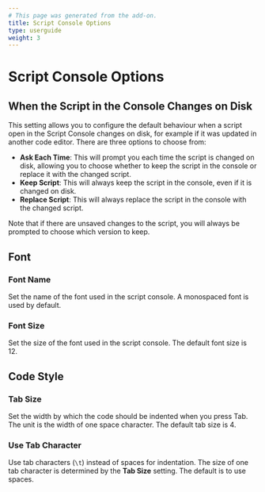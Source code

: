 ```yaml
---
# This page was generated from the add-on.
title: Script Console Options
type: userguide
weight: 3
---
```


# Script Console Options

## When the Script in the Console Changes on Disk

This setting allows you to configure the default behaviour when a script open in the Script Console changes on disk,
for example if it was updated in another code editor. There are three options to choose from:

* **Ask Each Time**: This will prompt you each time the script is changed on disk, allowing you to choose whether to keep the script in the console or replace it with the changed script.
* **Keep Script**: This will always keep the script in the console, even if it is changed on disk.
* **Replace Script**: This will always replace the script in the console with the changed script.

Note that if there are unsaved changes to the script, you will always be prompted to choose which version to keep.

## Font

### Font Name

Set the name of the font used in the script console.
A monospaced font is used by default.

### Font Size

Set the size of the font used in the script console.
The default font size is 12.

## Code Style

### Tab Size

Set the width by which the code should be indented when you press Tab.
The unit is the width of one space character.
The default tab size is 4.

### Use Tab Character

Use tab characters (`\t`) instead of spaces for indentation.
The size of one tab character is determined by the **Tab Size** setting.
The default is to use spaces.
